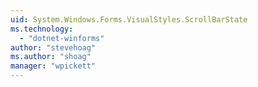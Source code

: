 ```yaml
---
uid: System.Windows.Forms.VisualStyles.ScrollBarState
ms.technology: 
  - "dotnet-winforms"
author: "stevehoag"
ms.author: "shoag"
manager: "wpickett"
---
```


